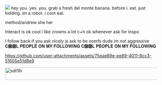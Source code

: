 ![](https://komarev.com/ghpvc/?username=your-github-username&color=grey) hey you. yes. you. grab a fresh del monte banana. before i. eat. just kidding. im a robot. i cont eat.

method/andrew she her

Interact is ok cool i like crowns a lot c+h ok whenever ask for inspo

I follow back if you ask nicely js ask to be oomfs dude im not aggressive 𝐂🅾️🅾️𝐋 𝐏𝐄𝐎𝐏𝐋𝐄 𝐎𝐍 𝐌𝐘 𝐅𝐎𝐋𝐋𝐎𝐖𝐈𝐍𝐆 𝐂🅾️🅾️𝐋 𝐏𝐄𝐎𝐏𝐋𝐄 𝐎𝐍 𝐌𝐘 𝐅𝐎𝐋𝐋𝐎𝐖𝐈𝐍𝐆






https://github.com/user-attachments/assets/75eae89e-ee89-4011-8cc3-51605e51d8e9

<img width="566" height="41" alt="sdt1lh" src="https://github.com/user-attachments/assets/eea0fd91-57b7-4e6c-94f3-dd07843e9bed" />
